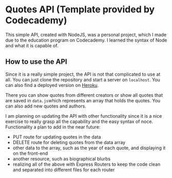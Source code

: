 # Quotes API (Template provided by Codecademy)

This simple API, created with NodeJS, was a personal project, which I made due to the education program on Codecademy.
I learned the syntax of Node and what it is capable of. 

## How to use the API

Since it is a really simple project, the API is not that complicated to use at all. You can just clone the repository and start a server on ```localhost```.
You can also find a deployed version on [Heroku](https://quotes-api-codecademy.herokuapp.com/).

There you can show quotes from different creators or show all quotes that are saved in ```data.js```which represents an array that holds the quotes.
You can also add new quotes and authors. 

I am planning on updating the API with other functionality since it is a nice exercise to really grasp all the capability and the easy syntax of noce.
Functionality a plan to add in the near future: 

- PUT route for updating quotes in the data
- DELETE route for deleting quotes from the data array
- other data to the array, such as the year of each quote, and displaying it on the front-end
- another resource, such as biographical blurbs
- realizing all of the above with Express Routers to keep the code clean and separated into different files for each router
